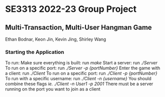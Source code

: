 # SE3313 2022-23 Group Project
## Multi-Transaction, Multi-User Hangman Game
Ethan Bodnar, Keon Jin, Kevin Jing, Shirley Wang
### Starting the Application
To run:
Make sure everything is built: run *make*
Start a server: run *./Server*
    To run on a specific port: run *./Server -p {portNumber}*
Enter the game with a client: run *./Client*
    To run on a specific port: run *./Client -p {portNumber}*
    To run with a specific username: run *./Client -n {username}*
    You should combine these flags *ie. ./Client -n User1 -p 2001*
There must be a server running on the port you want to join as a client
